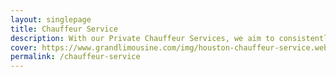 ```yaml
---
layout: singlepage
title: Chauffeur Service
description: With our Private Chauffeur Services, we aim to consistently exceed all expectations and satisfy your daily chauffeured transportation needs.
cover: https://www.grandlimousine.com/img/houston-chauffeur-service.webp
permalink: /chauffeur-service
---
```

